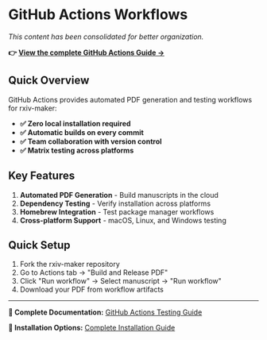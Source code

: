 # GitHub Actions Workflows

*This content has been consolidated for better organization.*

**👉 [View the complete GitHub Actions Guide →](../development/github-actions-testing.md)**

## Quick Overview

GitHub Actions provides automated PDF generation and testing workflows for rxiv-maker:

- **✅ Zero local installation required**
- **✅ Automatic builds on every commit**
- **✅ Team collaboration with version control**
- **✅ Matrix testing across platforms**

## Key Features

1. **Automated PDF Generation** - Build manuscripts in the cloud
2. **Dependency Testing** - Verify installation across platforms
3. **Homebrew Integration** - Test package manager workflows
4. **Cross-platform Support** - macOS, Linux, and Windows testing

## Quick Setup

1. Fork the rxiv-maker repository
2. Go to Actions tab → "Build and Release PDF"
3. Click "Run workflow" → Select manuscript → "Run workflow"
4. Download your PDF from workflow artifacts

---

**📖 Complete Documentation:** [GitHub Actions Testing Guide](../development/github-actions-testing.md)

**🚀 Installation Options:** [Complete Installation Guide](../quick-start/installation.md#github-actions-automated-cloud-builds)